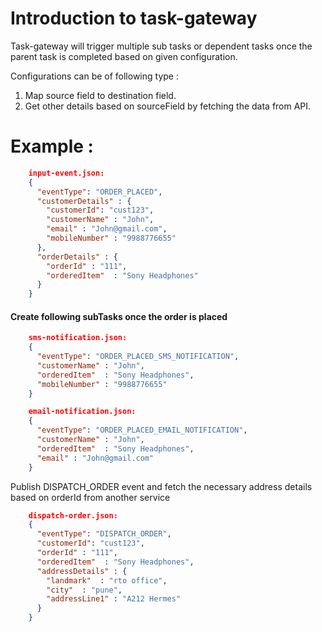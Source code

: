 #  Introduction to task-gateway
Task-gateway will trigger multiple sub tasks or dependent tasks once the parent 
task is completed based on given configuration.

Configurations can be of following type :
1) Map source field to destination field.
2) Get other details based on sourceField by fetching the data from API.
        
#  Example :     
```json
    input-event.json:
    {
      "eventType": "ORDER_PLACED",
      "customerDetails" : {
        "customerId": "cust123",
        "customerName" : "John",
        "email" : "John@gmail.com",
        "mobileNumber" : "9988776655"      
      },
      "orderDetails" : {
        "orderId" : "111",
        "orderedItem"  : "Sony Headphones"      
      }
    }    
```
#### Create following subTasks once the order is placed

```json
    sms-notification.json:
    {
      "eventType": "ORDER_PLACED_SMS_NOTIFICATION",
      "customerName" : "John",
      "orderedItem"  : "Sony Headphones",
      "mobileNumber" : "9988776655"
    }    
```

```json
    email-notification.json:
    {
      "eventType": "ORDER_PLACED_EMAIL_NOTIFICATION",
      "customerName" : "John",
      "orderedItem"  : "Sony Headphones",
      "email" : "John@gmail.com"
    }
``` 

Publish DISPATCH_ORDER event and fetch the necessary address details
based on orderId from another service

```json
    dispatch-order.json:
    {
      "eventType": "DISPATCH_ORDER",
      "customerId": "cust123",
      "orderId" : "111",
      "orderedItem"  : "Sony Headphones",
      "addressDetails" : {
        "landmark"  : "rto office",
        "city"  : "pune",
        "addressLine1" : "A212 Hermes"
      }
    }
```
  
        
    
        
   
        
        